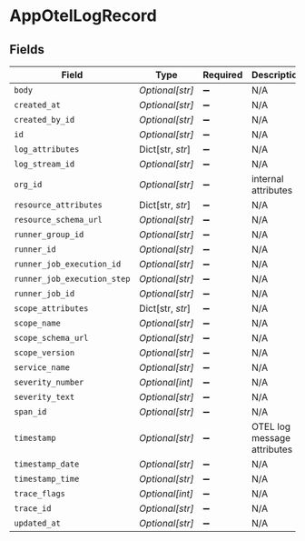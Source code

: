 # AppOtelLogRecord


## Fields

| Field                       | Type                        | Required                    | Description                 |
| --------------------------- | --------------------------- | --------------------------- | --------------------------- |
| `body`                      | *Optional[str]*             | :heavy_minus_sign:          | N/A                         |
| `created_at`                | *Optional[str]*             | :heavy_minus_sign:          | N/A                         |
| `created_by_id`             | *Optional[str]*             | :heavy_minus_sign:          | N/A                         |
| `id`                        | *Optional[str]*             | :heavy_minus_sign:          | N/A                         |
| `log_attributes`            | Dict[str, *str*]            | :heavy_minus_sign:          | N/A                         |
| `log_stream_id`             | *Optional[str]*             | :heavy_minus_sign:          | N/A                         |
| `org_id`                    | *Optional[str]*             | :heavy_minus_sign:          | internal attributes         |
| `resource_attributes`       | Dict[str, *str*]            | :heavy_minus_sign:          | N/A                         |
| `resource_schema_url`       | *Optional[str]*             | :heavy_minus_sign:          | N/A                         |
| `runner_group_id`           | *Optional[str]*             | :heavy_minus_sign:          | N/A                         |
| `runner_id`                 | *Optional[str]*             | :heavy_minus_sign:          | N/A                         |
| `runner_job_execution_id`   | *Optional[str]*             | :heavy_minus_sign:          | N/A                         |
| `runner_job_execution_step` | *Optional[str]*             | :heavy_minus_sign:          | N/A                         |
| `runner_job_id`             | *Optional[str]*             | :heavy_minus_sign:          | N/A                         |
| `scope_attributes`          | Dict[str, *str*]            | :heavy_minus_sign:          | N/A                         |
| `scope_name`                | *Optional[str]*             | :heavy_minus_sign:          | N/A                         |
| `scope_schema_url`          | *Optional[str]*             | :heavy_minus_sign:          | N/A                         |
| `scope_version`             | *Optional[str]*             | :heavy_minus_sign:          | N/A                         |
| `service_name`              | *Optional[str]*             | :heavy_minus_sign:          | N/A                         |
| `severity_number`           | *Optional[int]*             | :heavy_minus_sign:          | N/A                         |
| `severity_text`             | *Optional[str]*             | :heavy_minus_sign:          | N/A                         |
| `span_id`                   | *Optional[str]*             | :heavy_minus_sign:          | N/A                         |
| `timestamp`                 | *Optional[str]*             | :heavy_minus_sign:          | OTEL log message attributes |
| `timestamp_date`            | *Optional[str]*             | :heavy_minus_sign:          | N/A                         |
| `timestamp_time`            | *Optional[str]*             | :heavy_minus_sign:          | N/A                         |
| `trace_flags`               | *Optional[int]*             | :heavy_minus_sign:          | N/A                         |
| `trace_id`                  | *Optional[str]*             | :heavy_minus_sign:          | N/A                         |
| `updated_at`                | *Optional[str]*             | :heavy_minus_sign:          | N/A                         |